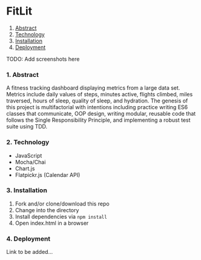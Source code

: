 # FitLit

1. [Abstract](#abstract)
2. [Technology](#technology)
3. [Installation](#installation)
4. [Deployment](#deployment)

TODO: Add screenshots here

### 1. Abstract

A fitness tracking dashboard displaying metrics from a large data set. Metrics include daily values of steps, minutes active, flights climbed, miles traversed, hours of sleep, quality of sleep, and hydration. The genesis of this project is multifactorial with intentions including practice writing ES6 classes that communicate, OOP design, writing modular, reusable code that follows the Single Responsibility Principle, and implementing a robust test suite using TDD.

### 2. Technology

- JavaScript
- Mocha/Chai
- Chart.js 
- Flatpickr.js (Calendar API)

### 3. Installation

1. Fork and/or clone/download this repo
2. Change into the directory
3. Install dependencies via `npm install`
4. Open index.html in a browser

### 4. Deployment

Link to be added...
